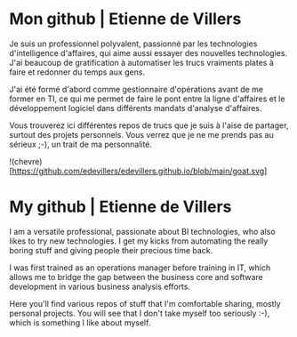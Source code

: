 # Mon github | Etienne de Villers

Je suis un professionnel polyvalent, passionné par les technologies d'intelligence d'affaires, qui aime aussi essayer des nouvelles technologies. J'ai beaucoup de gratification à automatiser les trucs vraiments plates à faire et redonner du temps aux gens. 

J'ai été formé d'abord comme gestionnaire d'opérations avant de me former en TI, ce qui me permet de faire le pont entre la ligne d'affaires et le développement logiciel dans différents mandats d'analyse d'affaires. 

Vous trouverez ici différentes repos de trucs que je suis à l'aise de partager, surtout des projets personnels.  Vous verrez que je ne me prends pas au sérieux ;-), un trait de ma personnalité. 

!(chevre)[https://github.com/edevillers/edevillers.github.io/blob/main/goat.svg]

# My github | Etienne de Villers

I am a versatile professional, passionate about BI technologies, who also likes to try new technologies. I get my kicks from automating the really boring stuff and giving people their precious time back.

I was first trained as an operations manager before training in IT, which allows me to bridge the gap between the business core and software development in various business analysis efforts.

Here you'll find various repos of stuff that I'm comfortable sharing, mostly personal projects. You will see that I don't take myself too seriously :-), which is something I like about myself. 
